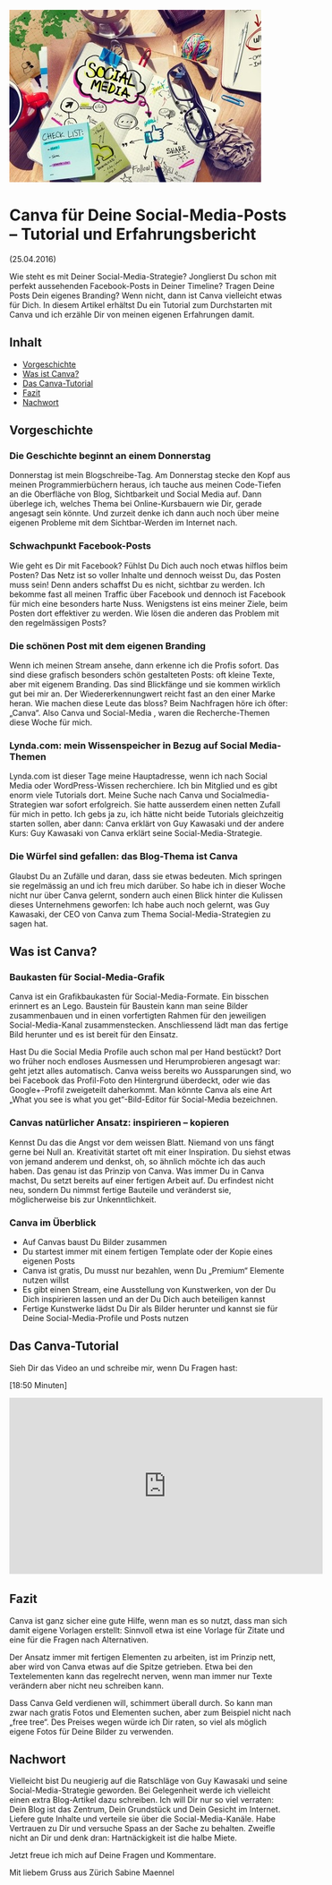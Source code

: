 ![canva auf dem Schreibtisch](canva.jpg)
# Canva für Deine Social-Media-Posts – Tutorial und Erfahrungsbericht
(25.04.2016)

Wie steht es mit Deiner Social-Media-Strategie? Jonglierst Du schon mit perfekt aussehenden Facebook-Posts in Deiner Timeline? Tragen Deine Posts Dein eigenes Branding? Wenn nicht, dann ist Canva vielleicht etwas für Dich. In diesem Artikel erhältst Du ein Tutorial zum Durchstarten mit Canva und ich erzähle Dir von meinen eigenen Erfahrungen damit.

## Inhalt
 - [Vorgeschichte](#vorgeschichte)
 - [Was ist Canva?](#was-ist-canva)
 - [Das Canva-Tutorial](#das-canva-tutorial)
 - [Fazit](#fazit)
 - [Nachwort](#nachwort)

## Vorgeschichte
### Die Geschichte beginnt an einem Donnerstag
Donnerstag ist mein Blogschreibe-Tag. Am Donnerstag stecke den Kopf aus meinen Programmierbüchern heraus, ich tauche aus meinen Code-Tiefen an die Oberfläche von Blog, Sichtbarkeit und Social Media auf. Dann überlege ich, welches Thema bei Online-Kursbauern wie Dir, gerade angesagt sein könnte. Und zurzeit denke ich dann auch noch über meine eigenen Probleme mit dem Sichtbar-Werden im Internet nach.

### Schwachpunkt Facebook-Posts
Wie geht es Dir mit Facebook? Fühlst Du Dich auch noch etwas hilflos beim Posten? Das Netz ist so voller Inhalte und dennoch weisst Du, das Posten muss sein! Denn anders schaffst Du es nicht, sichtbar zu werden. Ich bekomme fast all meinen Traffic über Facebook und dennoch ist Facebook für mich eine besonders harte Nuss. Wenigstens ist eins meiner Ziele, beim Posten dort effektiver zu werden. Wie lösen die anderen das Problem mit den regelmässigen Posts?

### Die schönen Post mit dem eigenen Branding
Wenn ich meinen Stream ansehe, dann erkenne ich die Profis sofort. Das sind diese grafisch besonders schön gestalteten Posts: oft kleine Texte, aber mit eigenem Branding. Das sind Blickfänge und sie kommen wirklich gut bei mir an. Der Wiedererkennungwert reicht fast an den einer Marke heran. Wie machen diese Leute das bloss? Beim Nachfragen höre ich öfter:  „Canva“. Also Canva und Social-Media , waren die Recherche-Themen diese Woche für mich.

### Lynda.com: mein Wissenspeicher in Bezug auf Social Media-Themen
Lynda.com ist dieser Tage meine Hauptadresse, wenn ich nach Social Media oder WordPress-Wissen recherchiere. Ich bin Mitglied und es gibt enorm viele Tutorials dort. Meine Suche nach Canva und Socialmedia-Strategien war sofort erfolgreich. Sie hatte ausserdem einen netten Zufall für mich in petto. Ich gebs ja zu, ich hätte nicht beide Tutorials gleichzeitig starten sollen, aber dann: Canva erklärt von Guy Kawasaki und der andere Kurs: Guy Kawasaki von Canva erklärt seine Social-Media-Strategie.

### Die Würfel sind gefallen: das Blog-Thema ist Canva
Glaubst Du an Zufälle und daran, dass sie etwas bedeuten. Mich springen sie regelmässig an und ich freu mich darüber. So habe ich in dieser Woche nicht nur über Canva gelernt, sondern auch einen Blick hinter die Kulissen dieses Unternehmens geworfen: Ich habe auch noch gelernt, was Guy Kawasaki, der CEO von Canva zum Thema Social-Media-Strategien zu sagen hat.

## Was ist Canva?
### Baukasten für Social-Media-Grafik
Canva ist ein Grafikbaukasten für Social-Media-Formate. Ein bisschen erinnert es an Lego. Baustein für Baustein kann man seine Bilder zusammenbauen und in einen vorfertigten Rahmen für den jeweiligen Social-Media-Kanal zusammenstecken. Anschliessend lädt man das fertige Bild herunter und es ist bereit für den Einsatz.

Hast Du die Social Media Profile auch schon mal per Hand bestückt? Dort wo früher noch endloses Ausmessen und Herumprobieren angesagt war: geht jetzt alles automatisch. Canva weiss bereits wo Aussparungen sind, wo bei Facebook das Profil-Foto den Hintergrund überdeckt, oder wie das Google+-Profil zweigeteilt daherkommt. Man könnte Canva als eine Art „What you see is what you get“-Bild-Editor für Social-Media bezeichnen.

### Canvas natürlicher Ansatz: inspirieren – kopieren
Kennst Du das die Angst vor dem weissen Blatt. Niemand von uns fängt gerne bei Null an. Kreativität startet oft mit einer Inspiration. Du siehst etwas von jemand anderem und denkst, oh, so ähnlich möchte ich das auch haben. Das genau ist das Prinzip von Canva. Was immer Du in Canva machst, Du setzt bereits auf einer fertigen Arbeit auf. Du erfindest nicht neu, sondern Du nimmst fertige Bauteile und veränderst sie, möglicherweise bis zur Unkenntlichkeit.

### Canva im Überblick
- Auf Canvas baust Du Bilder zusammen
- Du startest immer mit einem fertigen Template oder der Kopie eines eigenen Posts
- Canva ist gratis, Du musst nur bezahlen, wenn Du „Premium“ Elemente nutzen willst
- Es gibt einen Stream, eine Ausstellung von Kunstwerken, von der Du Dich inspirieren lassen und an der Du Dich auch beteiligen kannst
- Fertige Kunstwerke lädst Du Dir als Bilder herunter und kannst sie für Deine Social-Media-Profile und Posts nutzen

## Das Canva-Tutorial

Sieh Dir das Video an und schreibe mir, wenn Du Fragen hast:

[18:50 Minuten]
<iframe width="560" height="315" src="https://www.youtube.com/embed/_aZavVluDwU?rel=0" frameborder="0" allow="autoplay; encrypted-media" allowfullscreen></iframe>

## Fazit
Canva ist ganz sicher eine gute Hilfe, wenn man es so nutzt, dass man sich damit eigene Vorlagen erstellt: Sinnvoll etwa ist eine Vorlage für Zitate und eine für die Fragen nach Alternativen.

Der Ansatz immer mit fertigen Elementen zu arbeiten, ist im Prinzip nett, aber wird von Canva etwas auf die Spitze getrieben. Etwa bei den Textelementen kann das regelrecht nerven, wenn man immer nur Texte verändern aber nicht neu schreiben kann.

Dass Canva Geld verdienen will, schimmert überall durch. So kann man zwar nach gratis Fotos und Elementen suchen, aber zum Beispiel nicht nach „free tree“.  Des Preises wegen würde ich Dir raten, so viel als möglich eigene Fotos für Deine Bilder zu verwenden.

## Nachwort
Vielleicht bist Du neugierig auf die Ratschläge von Guy Kawasaki und seine Social-Media-Strategie geworden. Bei Gelegenheit werde ich vielleicht einen extra Blog-Artikel dazu schreiben. Ich will Dir nur so viel verraten: Dein Blog ist das Zentrum, Dein Grundstück und Dein Gesicht im Internet. Liefere gute Inhalte und verteile sie über die Social-Media-Kanäle. Habe Vertrauen zu Dir und versuche Spass an der Sache zu behalten. Zweifle nicht an Dir und denk dran: Hartnäckigkeit ist die halbe Miete.

Jetzt freue ich mich auf Deine Fragen und Kommentare.

Mit liebem Gruss aus Zürich 
Sabine Maennel
